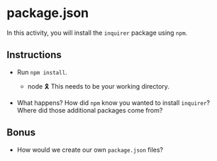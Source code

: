 # package.json

In this activity, you will install the `inquirer` package using `npm`. 

## Instructions

* Run `npm install`. 

    * node 🎗 This needs to be your working directory. 

* What happens? How did `npm` know you wanted to install `inquirer`? Where did those additional packages come from?


## Bonus

* How would we create our own `package.json` files? 
